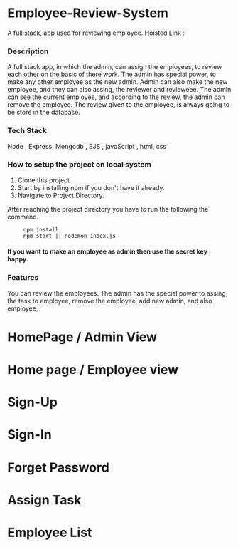 # Employee-Review-System
A full stack, app used for reviewing employee.
Hoisted Link :


### Description

A full stack app, in which the admin, can assign the employees, to review each other on the basic of there work. The admin has special power, to make any other employee
as the new admin. Admin can also make the new employee, and they can also assing, the reviewer and revieweee. The admin can see the current employee, and according to the
review, the admin can remove the employee. The review given to the employee, is always going to be store in the database.


### Tech Stack

Node , Express, Mongodb , EJS , javaScript , html, css

### How to setup the project on local system

  1. Clone this project
  2. Start by installing npm if you don't have it already.
  3. Navigate to Project Directory.

After reaching the project directory you have to run the following the command.
   ```` 
        npm install 
        npm start || nodemon index.js
   ````

#### If you want to make an employee as admin then use the secret key : happy.

### Features

  You can review the employees. The admin has the special power to assing, the task to employee, remove the employee, add new admin, and also employee;
  
  
  # HomePage / Admin View

  # Home page / Employee view

  
  # Sign-Up


  # Sign-In

  # Forget Password
  
  # Assign Task

  # Employee List
  

  



